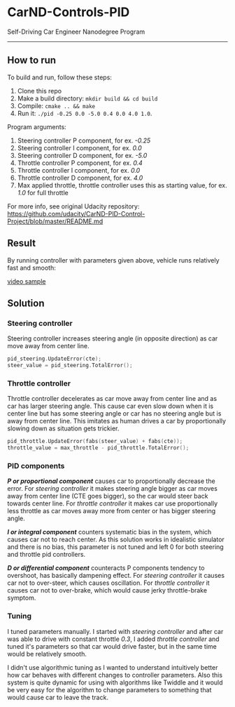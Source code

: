 # CarND-Controls-PID
Self-Driving Car Engineer Nanodegree Program

---

## How to run
To build and run, follow these steps:

1. Clone this repo
2. Make a build directory: `mkdir build && cd build`
3. Compile: `cmake .. && make`
4. Run it: `./pid -0.25 0.0 -5.0 0.4 0.0 4.0 1.0`.

Program arguments:
1. Steering controller P component, for ex. _-0.25_
2. Steering controller I component, for ex. _0.0_
3. Steering controller D component, for ex. _-5.0_
4. Throttle controller P component, for ex. _0.4_
5. Throttle controller I component, for ex. _0.0_
6. Throttle controller D component, for ex. _4.0_
7. Max applied throttle, throttle controller uses this as starting value, for ex. _1.0_ for full throttle

For more info, see original Udacity repository:
https://github.com/udacity/CarND-PID-Control-Project/blob/master/README.md

## Result

By running controller with parameters given above, vehicle runs relatively fast and smooth:

[video sample](example_run480.mov)

## Solution

### Steering controller

Steering controller increases steering angle (in opposite direction) as car move away from center line.

```c++
pid_steering.UpdateError(cte);
steer_value = pid_steering.TotalError();
```

### Throttle controller

Throttle controller decelerates as car move away from center line and as car has larger steering angle.
This cause car even slow down when it is center line but has some steering angle or car has no steering
angle but is away from center line. This imitates as human drives a car by proportionally slowing down 
as situation gets trickier.

```c++
pid_throttle.UpdateError(fabs(steer_value) + fabs(cte));
throttle_value = max_throttle - pid_throttle.TotalError();
```

### PID components

**_P or proportional component_** causes car to proportionally decrease the error. For _steering controller_
it makes steering angle bigger as car moves away from center line (CTE goes bigger), so the car would steer back
towards center line. For _throttle controller_ it makes car use proportionally less throttle as car moves away more 
from center or has bigger steering angle.

**_I or integral component_** counters systematic bias in the system, which causes car not to reach center. 
As this solution works in idealistic simulator and there is no bias, this parameter is not tuned and left 0 for
both steering and throttle pid controllers.

_**D or differential component**_ counteracts P components tendency to overshoot, has basically dampening effect.
For _steering controller_ it causes car not to over-steer, which causes oscillation. For _throttle controller_ it causes
car not to over-brake, which would cause jerky throttle-brake symptom.

### Tuning

I tuned parameters manually. I started with _steering controller_ and after car was able to drive with constant throttle
_0.3_, I added _throttle controller_ and tuned it's parameters so that car would drive faster, but in the same time would
be relatively smooth.

I didn't use algorithmic tuning as I wanted to understand intuitively better how car behaves with different changes
to controller parameters. Also this system is quite dynamic for using with algorithms like Twiddle and it would be
very easy for the algorithm to change parameters to something that would cause car to leave the track.
